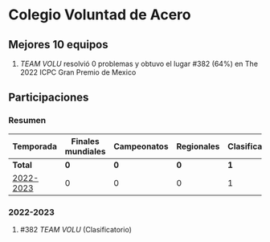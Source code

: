 # Colegio Voluntad de Acero

## Mejores 10 equipos

1. _TEAM VOLU_ resolvió 0 problemas y obtuvo el lugar #382 (64%) en The 2022 ICPC Gran Premio de Mexico

## Participaciones

### Resumen

| Temporada | Finales mundiales | Campeonatos | Regionales | Clasificatorios | Equipos |
| --- | --- | --- | --- | --- | --- |
| **Total** | **0** | **0** | **0** | **1** | **1** |
| [2022-2023](#2022-2023) | 0 | 0 | 0 | 1 | 1 |

### 2022-2023

1. #382 _TEAM VOLU_ (Clasificatorio)



